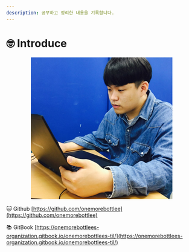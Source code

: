 ```yaml
---
description: 공부하고 정리한 내용을 기록합니다.
---
```


# 🤓 Introduce

<div align="center">

<figure><img src=".gitbook/assets/한병주.jpg" alt="" width="375"><figcaption></figcaption></figure>

</div>

:cat: Github [https://github.com/onemorebottlee](https://github.com/onemorebottlee)

:books: GitBook [https://onemorebottlees-organization.gitbook.io/onemorebottlees-til/](https://onemorebottlees-organization.gitbook.io/onemorebottlees-til/)


